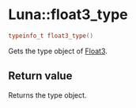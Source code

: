 # Luna::float3_type

```c++
typeinfo_t float3_type()
```

Gets the type object of [Float3](struct_luna_1_1_float3.md). 



## Return value
Returns the type object. 


